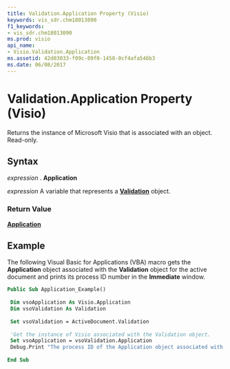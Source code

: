 ```yaml
---
title: Validation.Application Property (Visio)
keywords: vis_sdr.chm18013090
f1_keywords:
- vis_sdr.chm18013090
ms.prod: visio
api_name:
- Visio.Validation.Application
ms.assetid: 42d03033-f09c-09f0-1458-0cf4afa546b3
ms.date: 06/08/2017
---
```



# Validation.Application Property (Visio)

Returns the instance of Microsoft Visio that is associated with an object. Read-only.


## Syntax

 _expression_ . **Application**

 _expression_ A variable that represents a **[Validation](validation-object-visio.md)** object.


### Return Value

 **[Application](application-object-visio.md)**


## Example

The following Visual Basic for Applications (VBA) macro gets the  **Application** object associated with the **Validation** object for the active document and prints its process ID number in the **Immediate** window.


```vb
Public Sub Application_Example() 
 
 Dim vsoApplication As Visio.Application 
 Dim vsoValidation As Validation 
 
 Set vsoValidation = ActiveDocument.Validation 
 
 'Get the instance of Visio associated with the Validation object. 
 Set vsoApplication = vsoValidation.Application 
 Debug.Print "The process ID of the Application object associated with the active document is: " &; vsoApplication.ProcessID 
 
End Sub
```


